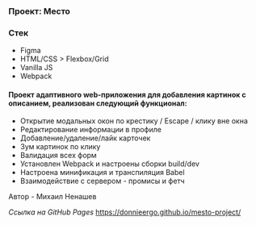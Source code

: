### Проект: Место

### Стек

* Figma
* HTML/CSS > Flexbox/Grid
* Vanilla JS
* Webpack

#### Проект адаптивного web-приложения для добавления картинок с описанием, реализован следующий функционал:
- Открытие модальных окон по крестику / Escape / клику вне окна
- Редактирование информации в профиле
- Добавление/удаление/лайк карточек
- Зум картинок по клику
- Валидация всех форм
- Установлен Webpack и настроены сборки build/dev
- Настроена минификация и транспиляция Babel
- Взаимодействие с сервером - промисы и фетч

Автор - Михаил Ненашев

*Ссылка на GitHub Pages*
https://donnieergo.github.io/mesto-project/